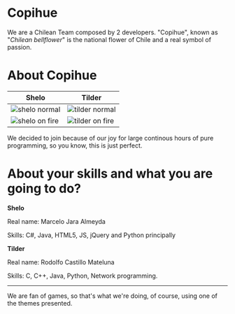 Copihue
================
We are a Chilean Team composed by 2 developers. "Copihue", known as "*Chilean bellflower*" is the
national flower of Chile and a real symbol of passion.

About Copihue
================

| Shelo | Tilder |
|--- |--- |
| ![shelo normal](http://104.131.173.250/media/img/shelo.jpg) | ![tilder normal](http://104.131.173.250/media/img/rcastill.jpg)  |
| ![shelo on fire](http://104.131.173.250/media/img/shelo2.png) | ![tilder on fire](http://104.131.173.250/media/img/fun.jpg) |

We decided to join because of our joy for large continous hours of pure programming, so you know, this is just perfect.

About your skills and what you are going to do?
=======
**Shelo**

Real name: Marcelo Jara Almeyda

Skills: C#, Java, HTML5, JS, jQuery and Python principally

**Tilder**

Real name: Rodolfo Castillo Mateluna

Skills: C, C++, Java, Python, Network programming.
___
We are fan of games, so that's what we're doing, of course, using one of the themes presented.
